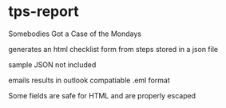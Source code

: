 # tps-report
Somebodies Got a Case of the Mondays

generates an html checklist form from steps stored in a json file

sample JSON not included

emails results in outlook compatiable .eml format

Some fields are safe for HTML and are properly escaped
